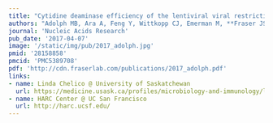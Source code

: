 ```yaml
---
title: "Cytidine deaminase efficiency of the lentiviral viral restriction factor APOBEC3C correlates with dimerization."
authors: "Adolph MB, Ara A, Feng Y, Wittkopp CJ, Emerman M, **Fraser JS**, Chelico L."
journal: 'Nucleic Acids Research'
pub_date: '2017-04-07'
image: '/static/img/pub/2017_adolph.jpg'
pmid: '28158858'
pmcid: 'PMC5389708'
pdf: 'http://cdn.fraserlab.com/publications/2017_adolph.pdf'
links:
- name: Linda Chelico @ University of Saskatchewan
  url: https://medicine.usask.ca/profiles/microbiology-and-immunology/linda-chelico.php
- name: HARC Center @ UC San Francisco
  url: http://harc.ucsf.edu/
---
```

